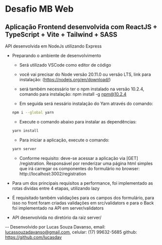 # Desafio MB Web

## Aplicação Frontend desenvolvida com ReactJS + TypeScript + Vite + Tailwind + SASS
API desenvolvida em NodeJs utilizando Express

- Preparando o ambiente de desenvolvimento

  - Será utilizado VSCode como editor de código 
  - você vai precisar do Node versão 20.11.0 ou versão LTS, link para instalação: (https://nodejs.org/en/download/) 
  - será também necessário ter o npm instalado na versão 10.2.4, comando para instalação: npm install -g npm@10.2.4

  - Em seguida será nessário instalação do Yarn através do comando: 

  ```bash
  npm i --global yarn
  ```

  - Execute o comando abaixo para instalar as dependências:
  ```bash
  yarn install
  ```

  - Para iniciar a aplicação, execute o comando:

   ```bash
  yarn server
  ```

  - Conforme requisito: deve-se acessar a aplicação via [GET] /registration. Responsável por renderizar uma página html simples que irá carregar os componentes do formulário no browser:
  http://localhost:3002/registration

- Para um dos principais requisitos a performance, foi implementado as rotas dividas entre 4 etapas, utilizando lazy

- É requisitado também validações para os campos dos formulário, para isso no front foram criadas validações em src/validators e para o Back foi implementado na API em server/validators

- API desenvolvida no diretório da raiz server/


-- Desenvolvido por Lucas Souza Davanso, email: lucassouzadavanso@gmail.com, celular: (17) 99632-5685
github: https://github.com/lucasdav
